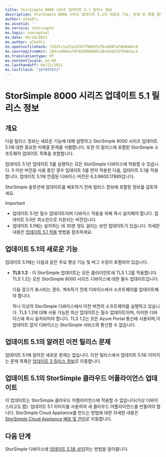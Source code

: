 ```yaml
---
title: StorSimple 8000 시리즈 업데이트 5.1 릴리스 정보
description: StorSimple 8000 시리즈 업데이트 5.1의 새로운 기능, 문제 및 해결 방법을 설명합니다.
author: alkohli
ms.assetid: ''
ms.service: storsimple
ms.topic: conceptual
ms.date: 04/14/2021
ms.author: alkohli
ms.openlocfilehash: 735d7c1a25acb767f9d6352f6c8887af4b9464c0
ms.sourcegitcommit: 19dcad80aa7df4d288d40dc28cb0a5157b401ac4
ms.translationtype: HT
ms.contentlocale: ko-KR
ms.lasthandoff: 04/22/2021
ms.locfileid: "107895922"
---
```

# <a name="storsimple-8000-series-update-51-release-notes"></a>StorSimple 8000 시리즈 업데이트 5.1 릴리스 정보

## <a name="overview"></a>개요

다음 릴리스 정보는 새로운 기능에 대해 설명하고 StorSimple 8000 시리즈 업데이트 5.1에 대한 중요한 미해결 문제를 식별합니다. 또한 이 릴리스에 포함된 StorSimple 소프트웨어 업데이트 목록을 포함합니다.

업데이트 5.1은 업데이트 5를 실행하는 모든 StorSimple 디바이스에 적용할 수 있습니다. 5 미만 버전을 사용 중인 경우 업데이트 5를 먼저 적용한 다음, 업데이트 5.1을 적용합니다. 업데이트 5.1에 연결된 디바이스 버전은 6.3.9600.17885입니다.

StorSimple 솔루션에 업데이트를 배포하기 전에 릴리스 정보에 포함된 정보를 검토하세요.

> [!IMPORTANT]
>
> * 업데이트 5.1은 필수 업데이트이며 디바이스 작동을 위해 즉시 설치해야 합니다. 업데이트 5.0은 최소한으로 지원되는 버전입니다.
> * 업데이트 5.1에는 설치하는 데 30분 정도 걸리는 보안 업데이트가 있습니다. 자세한 내용은 [업데이트 5.1 적용](storsimple-8000-install-update-51.md) 방법을 참조하세요.

## <a name="whats-new-in-update-51"></a>업데이트 5.1의 새로운 기능

업데이트 5.1에는 다음과 같은 주요 향상 기능 및 버그 수정이 포함되어 있습니다.

* **TLS 1.2** - 이 StorSimple 업데이트는 모든 클라이언트에 TLS 1.2를 적용합니다. TLS 1.2는 모든 StorSimple 8000 시리즈 디바이스에 대한 필수 업데이트입니다.

   다음 경고가 표시되는 경우, 계속하기 전에 디바이스에서 소프트웨어를 업데이트해야 합니다.

   하나 이상의 StorSimple 디바이스에서 이전 버전의 소프트웨어를 실행하고 있습니다. TLS 1.2에 대해 사용 가능한 최신 업데이트는 필수 업데이트이며, 이러한 디바이스에 즉시 설치되어야 합니다. TLS 1.2는 모든 Azure Portal 통신에 사용되며,이 업데이트 없이 디바이스는 StorSimple 서비스와 통신할 수 없습니다.

## <a name="known-issues-in-update-51-from-previous-releases"></a>업데이트 5.1의 알려진 이전 릴리스 문제

업데이트 5.1에 알려진 새로운 문제는 없습니다. 이전 릴리스에서 업데이트 5.1로 이어지는 문제 목록은 [업데이트 3 릴리스 정보](storsimple-update3-release-notes.md#known-issues-in-update-3)로 이동합니다.

## <a name="storsimple-cloud-appliance-updates-in-update-51"></a>업데이트 5.1의 StorSimple 클라우드 어플라이언스 업데이트

이 업데이트는 StorSimple 클라우드 어플라이언스에 적용할 수 없습니다(가상 디바이스라고도 함). 업데이트 5.1 이미지를 사용하여 새 클라우드 어플라이언스를 만들어야 합니다. StorSimple Cloud Appliance를 만드는 방법에 대한 자세한 내용은 [StorSimple Cloud Appliance 배포 및 관리](storsimple-8000-cloud-appliance-u2.md)로 이동합니다.

## <a name="next-step"></a>다음 단계

StorSimple 디바이스에 [업데이트 5.1을 설치](storsimple-8000-install-update-51.md)하는 방법을 알아봅니다.
